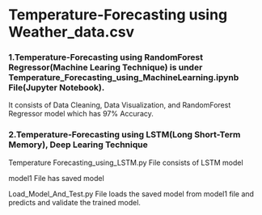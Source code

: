 # Temperature-Forecasting using Weather_data.csv
### 1.Temperature-Forecasting using RandomForest Regressor(Machine Learing Technique) is under Temperature_Forecasting_using_MachineLearning.ipynb File(Jupyter Notebook).
  
  It consists of Data Cleaning, Data Visualization, and RandomForest Regressor model which has 97% Accuracy.

### 2.Temperature-Forecasting using LSTM(Long Short-Term Memory), Deep Learing Technique

Temperature Forecasting_using_LSTM.py  File consists of LSTM model

model1 File has saved model

Load_Model_And_Test.py  File loads the saved model from model1 file and predicts and validate the trained model.
